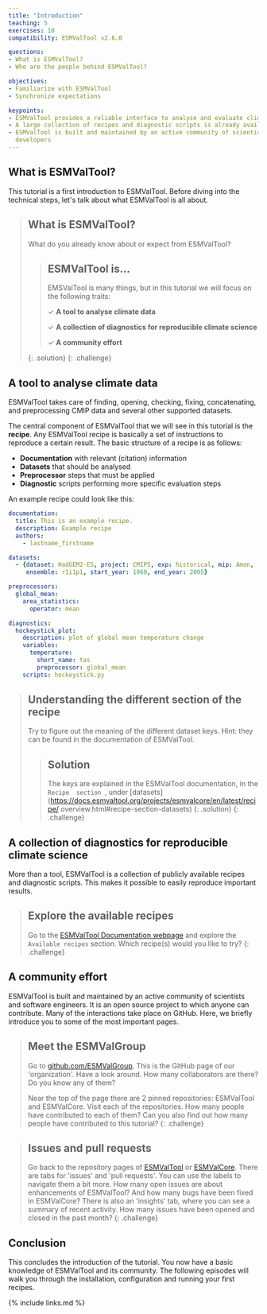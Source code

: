 ```yaml
---
title: "Introduction"
teaching: 5
exercises: 10
compatibility: ESMValTool v2.6.0

questions:
- What is ESMValTool?
- Who are the people behind ESMValTool?

objectives:
- Familiarize with ESMValTool
- Synchronize expectations

keypoints:
- ESMValTool provides a reliable interface to analyse and evaluate climate data
- A large collection of recipes and diagnostic scripts is already available
- ESMValTool is built and maintained by an active community of scientists and
  developers
---
```


## What is ESMValTool?

This tutorial is a first introduction to ESMValTool. Before diving into the
technical steps, let's talk about what ESMValTool is all about.

> ## What is ESMValTool?
>
> What do you already know about or expect from ESMValTool?
>
> > ## ESMValTool is...
> >
> > EMSValTool is many things, but in this tutorial we will focus on the
> > following traits:
> >
> > &#10003; **A tool to analyse climate data**
> >
> > &#10003; **A collection of diagnostics for reproducible climate science**
> >
> > &#10003; **A community effort**
> >
> {: .solution}
{: .challenge}

## A tool to analyse climate data

ESMValTool takes care of finding, opening, checking, fixing, concatenating, and
preprocessing CMIP data and several other supported datasets.

The central component of ESMValTool that we will see in this tutorial is the
**recipe**. Any ESMValTool recipe is basically a set of instructions to reproduce
a certain result. The basic structure of a recipe is as follows:

- **Documentation** with relevant (citation) information
- **Datasets** that should be analysed
- **Preprocessor** steps that must be applied
- **Diagnostic** scripts performing more specific evaluation steps

An example recipe could look like this:

```yaml
documentation:
  title: This is an example recipe.
  description: Example recipe
  authors:
    - lastname_firstname

datasets:
  - {dataset: HadGEM2-ES, project: CMIP5, exp: historical, mip: Amon, 
     ensemble: r1i1p1, start_year: 1960, end_year: 2005}

preprocessors:
  global_mean:
    area_statistics:
      operator: mean

diagnostics:
  hockeystick_plot:
    description: plot of global mean temperature change
    variables:
      temperature:
        short_name: tas
        preprocessor: global_mean
    scripts: hockeystick.py
```

> ## Understanding the different section of the recipe
>
> Try to figure out the meaning of the different dataset keys. Hint: they can
> be found in the documentation of ESMValTool.
>
> > ## Solution
> > The keys are explained in the ESMValTool documentation, in the `Recipe 
> >  section `, under
> [datasets](https://docs.esmvaltool.org/projects/esmvalcore/en/latest/recipe/
overview.html#recipe-section-datasets)
> {: .solution}
{: .challenge}

## A collection of diagnostics for reproducible climate science

More than a tool, ESMValTool is a collection of publicly available recipes and
diagnostic scripts. This makes it possible to easily reproduce important
results.

> ## Explore the available recipes
>
> Go to the [ESMValTool Documentation webpage](https://docs.esmvaltool.org/) and
> explore the `Available recipes` section. Which recipe(s) would you like to
> try?
{: .challenge}

## A community effort

ESMValTool is built and maintained by an active community of scientists and
software engineers. It is an open source project to which anyone can contribute.
Many of the interactions take place on GitHub. Here, we briefly introduce you to
some of the most important pages.

> ## Meet the ESMValGroup
>
> Go to [github.com/ESMValGroup](https://github.com/ESMValGroup). This is
> the GitHub page of our 'organization'. Have a look around. How many collaborators are
> there? Do you know any of them?
>
> Near the top of the page there are 2 pinned repositories: ESMValTool and
> ESMValCore. Visit each of the repositories. How many people have contributed
> to each of them? Can you also find out how many people have contributed to
> this tutorial?
{: .challenge}

> ## Issues and pull requests
>
> Go back to the repository pages of
> [ESMValTool](https://github.com/ESMValGroup/ESMValTool) or
> [ESMValCore](https://github.com/ESMValGroup/ESMValCore). There are tabs for
> 'issues' and 'pull requests'. You can use the labels to navigate them a bit
> more. How many open issues are about enhancements of ESMValTool? And how many
> bugs have been fixed in ESMValCore? There is also an 'insights' tab, where you
> can see a summary of recent activity. How many issues have been opened and
> closed in the past month?
{: .challenge}

## Conclusion

This concludes the introduction of the tutorial. You now have a basic knowledge
of ESMValTool and its community. The following episodes will walk you through
the installation, configuration and running your first recipes.

{% include links.md %}
